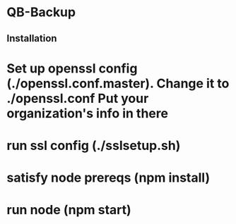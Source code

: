 QB-Backup
===
	
Installation
---
# Set up openssl config (./openssl.conf.master). Change it to ./openssl.conf Put your organization's info in there
# run ssl config (./sslsetup.sh)
# satisfy node prereqs (npm install)
# run node (npm start)